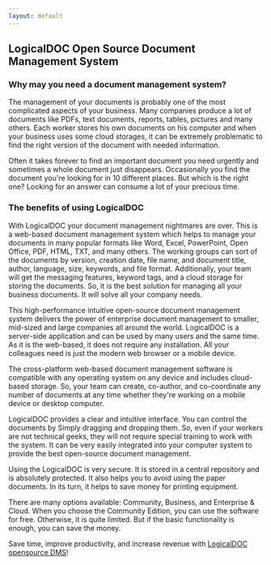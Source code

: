 ```yaml
---
layout: default
---
```


## [](#sub-title)LogicalDOC Open Source Document Management System

### [](#question)Why may you need a document management system?

The management of your documents is probably one of the most complicated aspects of your business. Many companies produce a lot of documents like PDFs, text documents, reports, tables, pictures and many others. Each worker stores his own documents on his computer and when your business uses some cloud storages, it can be extremely problematic to find the right version of the document with needed information.
 
Often it takes forever to find an important document you need urgently and sometimes a whole document just disappears. Occasionally you find the document you're looking for in 10 different places. But which is the right one? Looking for an answer can consume a lot of your precious time. 

### [](#advantages)The benefits of using LogicalDOC

With LogicalDOC your document management nightmares are over. This is a web-based document management system which helps to manage your documents in many popular formats like Word, Excel, PowerPoint, Open Office, PDF, HTML, TXT, and many others. The working groups can sort of the documents by version, creation date, file name, and document title, author, language, size, keywords, and file format. Additionally, your team will get the messaging features, keyword tags, and a cloud storage for storing the documents. So, it is the best solution for managing all your business documents. It will solve all your company needs. 

This high-performance intuitive open-source document management system delivers the power of enterprise document management to smaller, mid-sized and large companies all around the world. LogicalDOC is a server-side application and can be used by many users and the same time. As it is the web-based, it does not require any installation. All your colleagues need is just the modern web browser or a mobile device. 

The cross-platform web-based document management software is compatible with any operating system on any device and includes cloud-based storage. So, your team can create, co-author, and co-coordinate any number of documents at any time whether they're working on a mobile device or desktop computer. 

LogicalDOC provides a clear and intuitive interface. You can control the documents by Simply dragging and dropping them. So, even if your workers are not technical geeks, they will not require special training to work with the system. It can be very easily integrated into your computer system to provide the best open-source document management. 

Using the LogicalDOC is very secure. It is stored in a central repository and is absolutely protected. It also helps you to avoid using the paper documents. In its turn, it helps to save money for printing equipment. 

There are many options available: Community, Business, and Enterprise & Cloud. When you choose the Community Edition, you can use the software for free. Otherwise, it is quite limited. But if the basic functionality is enough, you can save the money. 

Save time, improve productivity, and increase revenue with [LogicalDOC opensource DMS](https://www.logicaldoc.com)!


